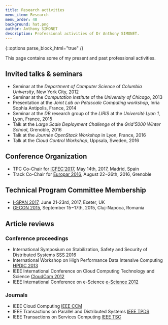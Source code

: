 ```yaml
---
title: Research activities
menu_item: Research
menu_order: 40
background: hat.png
author: Anthony SIMONET
description: Professional activities of Dr Anthony SIMONET.
---
```


{::options parse_block_html="true" /}

This page contains some of my present and past professional activities.

<div class="blog-main">
<div class="service-list">

## Invited talks & seminars

* Seminar at the _Department of Computer Science_ of _Columbia University_, New York City, 2012
* Seminar at the _Computation Institute_ of the _University of Chicago_, 2013
* Presentation at the _Joint Lab on Petascale Computing workshop_, Inria Sophia Antipolis, France, 2014
* Seminar at the _DB_ research group of the _LIRIS_ at the _Université Lyon 1_, Lyon, France, 2015
* Talk at the _Large Scale Deployment Challenge_ of the _Grid’5000 Winter School_, Grenoble, 2016
* Talk at the _Journée OpenStack Workshop_ in Lyon, France, 2016
* Talk at the _Cloud Control Workshop_, Uppsala, Sweden, 2016

## Conference Organization

* TPC Co-Chair for [ICFEC'2017](http://fec-conf.gforge.inria.fr/), May 14th, 2017, Madrid, Spain
* Track Co-Chair for [Europar
   2016](https://europar2016.inria.fr/conference/topics/6-cluster-and-cloud-computing/),
   August 22−26th, 2016, Grenoble

## Technical Program Committee Membership

* [I-SPAN 2017](http://cse.stfx.ca/~ISPAN2017/), June 21-23rd, 2017, Exeter, UK
* [GECON 2015](http://2015.gecon-conference.org/), September 15−17th, 2015, Cluj-Napoca, Romania


## Article reviews

### Conference proceedings

* International Symposium on Stabilization, Safety and Security of Distributed Systems [SSS 2016](http://avalon.ens-lyon.fr/SSS16/)
* International Workshop on High Performance Data Intensive Computing [HPDIC 2013](http://cloud.hdu.edu.cn/hpdic2013/)
* IEEE International Conference on Cloud Computing Technology and Science [CloudCom 2012](http://2012.cloudcom.org/)
* IEEE International Conference on e-Science [e-Science
  2012](https://www.ci.uchicago.edu/escience2012/)

### Journals

* IEEE Cloud Computing [IEEE
  CCM](https://www.computer.org/web/computingnow/cloudcomputing)
* IEEE Transactions on Parallel and Distributed Systems [IEEE
  TPDS](https://www.computer.org/web/tpds)
* IEEE Transactions on Services Computing [IEEE
  TSC](https://www.computer.org/web/tsc)

</div>
</div>
